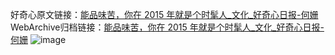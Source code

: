 好奇心原文链接：[能品味苦，你在 2015 年就是个时髦人_文化_好奇心日报-何姗](https://www.qdaily.com/articles/5255.html)
WebArchive归档链接：[能品味苦，你在 2015 年就是个时髦人_文化_好奇心日报-何姗](http://web.archive.org/web/20190623164307/https://www.qdaily.com/articles/5255.html)
![image](http://ww3.sinaimg.cn/large/007d5XDply1g3wgvysrluj30u03t1e81)